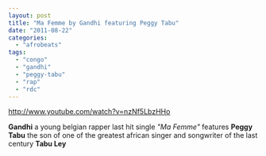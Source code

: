 ```yaml
---
layout: post
title: "Ma Femme by Gandhi featuring Peggy Tabu"
date: "2011-08-22"
categories: 
  - "afrobeats"
tags: 
  - "congo"
  - "gandhi"
  - "peggy-tabu"
  - "rap"
  - "rdc"
---
```


http://www.youtube.com/watch?v=nzNf5LbzHHo

**Gandhi** a young belgian rapper last hit single _"Ma Femme"_ features **Peggy Tabu** the son of one of the greatest african singer and songwriter of the last century **Tabu Ley**
